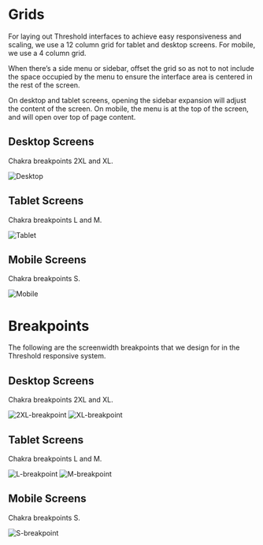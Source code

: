 # Grids

For laying out Threshold interfaces to achieve easy responsiveness and scaling, we use a 12 column grid for tablet and desktop screens. For mobile, we use a 4 column grid.

When there’s a side menu or sidebar, offset the grid so as not to not include the space occupied by the menu to ensure the interface area is centered in the rest of the screen.

On desktop and tablet screens, opening the sidebar expansion will adjust the content of the screen. On mobile, the menu is at the top of the screen, and will open over top of page content.

## Desktop Screens
Chakra breakpoints 2XL and XL.

![Desktop](https://user-images.githubusercontent.com/57226633/196210434-160fe8c0-1bdf-4f2a-945a-c5e932e748f7.png)

## Tablet Screens
Chakra breakpoints L and M.

![Tablet](https://user-images.githubusercontent.com/57226633/196210457-2badcc1d-7f4c-4b30-a3cf-a7399a6e2b01.png)

## Mobile Screens
Chakra breakpoints S.

![Mobile](https://user-images.githubusercontent.com/57226633/196210473-e93ea99d-09b4-42bc-becb-bb57823a3330.png)

# Breakpoints

The following are the screenwidth breakpoints that we design for in the Threshold responsive system.

## Desktop Screens
Chakra breakpoints 2XL and XL.

![2XL-breakpoint](https://user-images.githubusercontent.com/57226633/196211290-f62631dc-b2c7-42b6-8bdf-b0152781b9a2.png)
![XL-breakpoint](https://user-images.githubusercontent.com/57226633/196211292-e3c0fcf7-b309-4cb4-a549-ee1dbc2c5ca9.png)

## Tablet Screens
Chakra breakpoints L and M.

![L-breakpoint](https://user-images.githubusercontent.com/57226633/196211374-4c572118-aceb-49d1-a348-eb13d9e53045.png)
![M-breakpoint](https://user-images.githubusercontent.com/57226633/196211376-4e442215-5389-4bd4-a806-727acb9fc661.png)


## Mobile Screens
Chakra breakpoints S.

![S-breakpoint](https://user-images.githubusercontent.com/57226633/196211418-5da59945-c0b4-4831-af70-454a5130e2fe.png)
